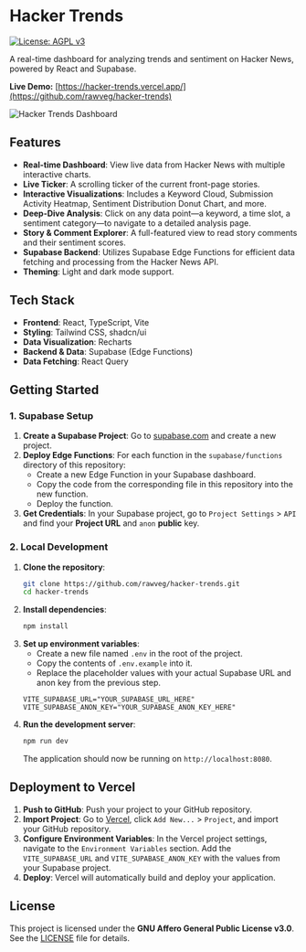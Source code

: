 # Hacker Trends

[![License: AGPL v3](https://img.shields.io/badge/License-AGPL_v3-blue.svg)](https://www.gnu.org/licenses/agpl-3.0)

A real-time dashboard for analyzing trends and sentiment on Hacker News, powered by React and Supabase.

**Live Demo:** [https://hacker-trends.vercel.app/](https://github.com/rawveg/hacker-trends)

![Hacker Trends Dashboard](https://raw.githubusercontent.com/rawveg/hacker-trends/main/pasted-image-2025-07-01T15-58-12-154Z.png)

## Features

- **Real-time Dashboard**: View live data from Hacker News with multiple interactive charts.
- **Live Ticker**: A scrolling ticker of the current front-page stories.
- **Interactive Visualizations**: Includes a Keyword Cloud, Submission Activity Heatmap, Sentiment Distribution Donut Chart, and more.
- **Deep-Dive Analysis**: Click on any data point—a keyword, a time slot, a sentiment category—to navigate to a detailed analysis page.
- **Story & Comment Explorer**: A full-featured view to read story comments and their sentiment scores.
- **Supabase Backend**: Utilizes Supabase Edge Functions for efficient data fetching and processing from the Hacker News API.
- **Theming**: Light and dark mode support.

## Tech Stack

- **Frontend**: React, TypeScript, Vite
- **Styling**: Tailwind CSS, shadcn/ui
- **Data Visualization**: Recharts
- **Backend & Data**: Supabase (Edge Functions)
- **Data Fetching**: React Query

## Getting Started

### 1. Supabase Setup

1.  **Create a Supabase Project**: Go to [supabase.com](https://supabase.com) and create a new project.
2.  **Deploy Edge Functions**: For each function in the `supabase/functions` directory of this repository:
    -   Create a new Edge Function in your Supabase dashboard.
    -   Copy the code from the corresponding file in this repository into the new function.
    -   Deploy the function.
3.  **Get Credentials**: In your Supabase project, go to `Project Settings` > `API` and find your **Project URL** and `anon` **public** key.

### 2. Local Development

1.  **Clone the repository**:
    ```bash
    git clone https://github.com/rawveg/hacker-trends.git
    cd hacker-trends
    ```
2.  **Install dependencies**:
    ```bash
    npm install
    ```
3.  **Set up environment variables**:
    -   Create a new file named `.env` in the root of the project.
    -   Copy the contents of `.env.example` into it.
    -   Replace the placeholder values with your actual Supabase URL and anon key from the previous step.
    ```
    VITE_SUPABASE_URL="YOUR_SUPABASE_URL_HERE"
    VITE_SUPABASE_ANON_KEY="YOUR_SUPABASE_ANON_KEY_HERE"
    ```
4.  **Run the development server**:
    ```bash
    npm run dev
    ```
    The application should now be running on `http://localhost:8080`.

## Deployment to Vercel

1.  **Push to GitHub**: Push your project to your GitHub repository.
2.  **Import Project**: Go to [Vercel](https://vercel.com), click `Add New...` > `Project`, and import your GitHub repository.
3.  **Configure Environment Variables**: In the Vercel project settings, navigate to the `Environment Variables` section. Add the `VITE_SUPABASE_URL` and `VITE_SUPABASE_ANON_KEY` with the values from your Supabase project.
4.  **Deploy**: Vercel will automatically build and deploy your application.

## License

This project is licensed under the **GNU Affero General Public License v3.0**. See the [LICENSE](LICENSE) file for details.